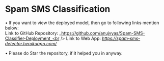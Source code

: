# Spam SMS Classification

• If you want to view the deployed model, then go to following links mention below:<br />
Link to GitHub Repository: _https://github.com/anujvyas/Spam-SMS-Classifier-Deployment_<br />
Link to Web App: _https://spam-sms-detector.herokuapp.com/_

• Please do Star the repository, if it helped you in anyway.
